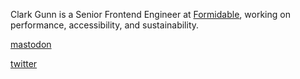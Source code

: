 Clark Gunn is a Senior Frontend Engineer at [Formidable](https://formidable.com/), working on performance, accessibility, and sustainability.

[mastodon](https://mastodon.social/@clarkgunn)

[twitter](https://twitter.com/clark_gunn)
